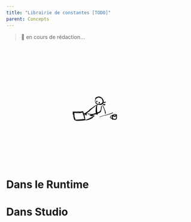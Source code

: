 ```yaml
---
title: "Librairie de constantes [TODO]"
parent: Concepts
---
```


> 🚧 en cours de rédaction...

![SynApps](../assets/under-progress.gif)


# Dans le Runtime

# Dans Studio
